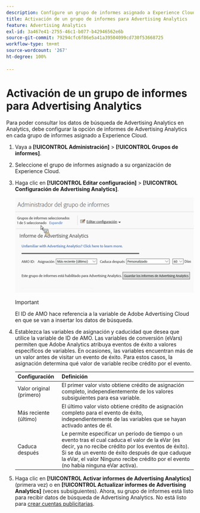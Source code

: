```yaml
---
description: Configure un grupo de informes asignado a Experience Cloud para utilizarlo en Advertising Analytics.
title: Activación de un grupo de informes para Advertising Analytics
feature: Advertising Analytics
exl-id: 3a467e41-2755-46c1-b077-b42946562e6b
source-git-commit: 79294cfc6f86e5a41a39504099cd730f53668725
workflow-type: tm+mt
source-wordcount: '267'
ht-degree: 100%

---
```


# Activación de un grupo de informes para Advertising Analytics

Para poder consultar los datos de búsqueda de Advertising Analytics en Analytics, debe configurar la opción de informes de Advertising Analytics en cada grupo de informes asignado a Experience Cloud.

1. Vaya a **[!UICONTROL Administración]** > **[!UICONTROL Grupos de informes]**.

1. Seleccione el grupo de informes asignado a su organización de Experience Cloud.
1. Haga clic en **[!UICONTROL Editar configuración]** > **[!UICONTROL Configuración de Advertising Analytics]**.

   ![Creación de informes](assets/aa_reporting.png)

   >[!IMPORTANT]
   >
   >El ID de AMO hace referencia a la variable de Adobe Advertising Cloud en que se van a insertar los datos de búsqueda.

1. Establezca las variables de asignación y caducidad que desea que utilice la variable de ID de AMO. Las variables de conversión (eVars) permiten que Adobe Analytics atribuya eventos de éxito a valores específicos de variables. En ocasiones, las variables encuentran más de un valor antes de visitar un evento de éxito. Para estos casos, la asignación determina qué valor de variable recibe crédito por el evento.

   | Configuración | Definición |
   |--- |--- |
   | Valor original (primero) | El primer valor visto obtiene crédito de asignación completo, independientemente de los valores subsiguientes para esa variable. |
   | Más reciente (último) | El último valor visto obtiene crédito de asignación completo para el evento de éxito, independientemente de las variables que se hayan activado antes de él. |
   | Caduca después | Le permite especificar un período de tiempo o un evento tras el cual caduca el valor de la eVar (es decir, ya no recibe crédito por los eventos de éxito).  Si se da un evento de éxito después de que caduque la eVar, el valor Ninguno recibe crédito por el evento (no había ninguna eVar activa). |

1. Haga clic en **[!UICONTROL Activar informes de Advertising Analytics]** (primera vez) o en **[!UICONTROL Actualizar informes de Advertising Analytics]** (veces subsiguientes). Ahora, su grupo de informes está listo para recibir datos de búsqueda de Advertising Analytics. No está listo para [crear cuentas publicitarias](/help/integrate/c-advertising-analytics/c-adanalytics-workflow/aa-create-ad-account.md).

